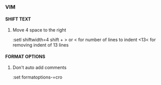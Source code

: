 ### VIM

#### SHIFT TEXT

1) Move 4 space to the right

    :setl shiftwidth=4
    shift + > or < for number of lines to indent 
    <13< for removing indent of 13 lines 

#### FORMAT OPTIONS

1) Don't auto add comments

    :set formatoptions-=cro

